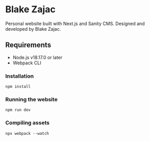 # Blake Zajac

Personal website built with Next.js and Sanity CMS. Designed and developed by Blake Zajac.

## Requirements

- Node.js v18.17.0 or later
- Webpack CLI

### Installation

```
npm install
```

### Running the website

```
npm run dev
```

### Compiling assets

```
npx webpack --watch
```
